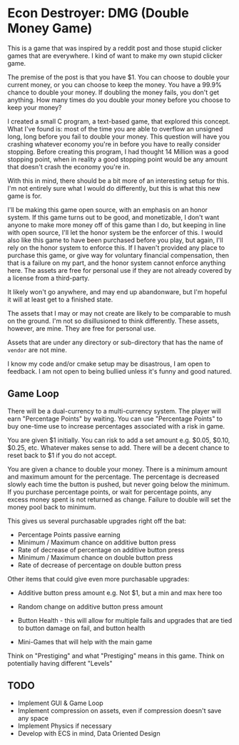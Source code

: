 # Econ Destroyer: DMG (Double Money Game)

This is a game that was inspired by a reddit post and those stupid clicker games that are everywhere. I kind of want to make my own stupid clicker game.

The premise of the post is that you have $1. You can choose to double your current money, or you can choose to keep the money. You have a 99.9% chance to double your money. If doubling the money fails, you don't get anything. How many times do you double your money before you choose to keep your money?

I created a small C program, a text-based game, that explored this concept. What I've found is: most of the time you are able to overflow an unsigned long, long before you fail to double your money. This question will have you crashing whatever economy you're in before you have to really consider stopping. Before creating this program, I had thought 14 Million was a good stopping point, when in reality a good stopping point would be any amount that doesn't crash the economy you're in.

With this in mind, there should be a bit more of an interesting setup for this. I'm not entirely sure what I would do differently, but this is what this new game is for.

I'll be making this game open source, with an emphasis on an honor system. If this game turns out to be good, and monetizable, I don't want anyone to make more money off of this game than I do, but keeping in line with open source, I'll let the honor system be the enforcer of this. I would also like this game to have been purchased before you play, but again, I'll rely on the honor system to enforce this. If I haven't provided any place to purchase this game, or give way for voluntary financial compensation, then that is a failure on my part, and the honor system cannot enforce anything here. The assets are free for personal use if they are not already covered by a license from a third-party.

It likely won't go anywhere, and may end up abandonware, but I'm hopeful it will at least get to a finished state.

The assets that I may or may not create are likely to be comparable to mush on the ground. I'm not so disillusioned to think differently. These assets, however, are mine. They are free for personal use.

Assets that are under any directory or sub-directory that has the name of `vendor` are not mine.

I know my code and/or cmake setup may be disastrous, I am open to feedback. I am not open to being bullied unless it's funny and good natured.

## Game Loop

There will be a dual-currency to a multi-currency system. The player will earn "Percentage Points" by waiting. You can use "Percentage Points" to buy one-time use to increase percentages associated with a risk in game.

You are given $1 initially. You can risk to add a set amount e.g. $0.05, $0.10, $0.25, etc. Whatever makes sense to add. There will be a decent chance to reset back to $1 if you do not accept.

You are given a chance to double your money. There is a minimum amount and maximum amount for the percentage. The percentage is decreased slowly each time the button is pushed, but never going below the minimum. If you purchase percentage points, or wait for percentage points, any excess money spent is not returned as change. Failure to double will set the money pool back to minimum.

This gives us several purchasable upgrades right off the bat:

* Percentage Points passive earning
* Minimum / Maximum chance on additive button press
* Rate of decrease of percentage on additive button press
* Minimum / Maximum chance on double button press
* Rate of decrease of percentage on double button press

Other items that could give even more purchasable upgrades:

* Additive button press amount e.g. Not $1, but a min and max here too
* Random change on additive button press amount
* Button Health - this will allow for multiple fails and upgrades that are tied to button damage on fail, and button health

* Mini-Games that will help with the main game


Think on "Prestiging" and what "Prestiging" means in this game.
Think on potentially having different "Levels"


## TODO

* Implement GUI & Game Loop
* Implement compression on assets, even if compression doesn't save any space
* Implement Physics if necessary
* Develop with ECS in mind, Data Oriented Design
